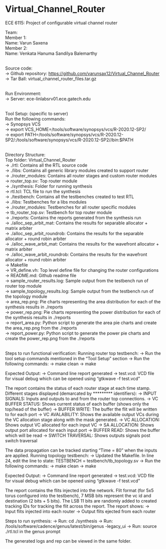 # Virtual_Channel_Router
ECE 6115: Project of configurable virtual channel router

Team:   <br />
Member 1:   <br />
Name: Varun Saxena   <br />
Member 2:  <br />
Name: Venkata Hanuma Sandilya Balemarthy <br />  <br />

Source code: <br />
  -> Github repository: https://github.com/varunsax12/Virtual_Channel_Router  <br />
  -> Tar Ball: virtual_channel_router_files.tar.gz  <br />  <br />

Run Environment:  <br />
  -> Server: ece-linlabsrv01.ece.gatech.edu  <br />  <br />

Tool Setup: (specific to server)  <br />
Run the following commands:  <br />
  -> Synopsys VCS  <br />
      -> export VCS_HOME=/tools/software/synopsys/vcs/R-2020.12-SP2/  <br />
      -> export PATH=/tools/software/synopsys/vcs/R-2020.12-SP2/:/tools/software/synopsys/vcs/R-2020.12-SP2//bin:$PATH  <br />  <br />

Directory Structure:  <br />
Top folder: Virtual_Channel_Router  <br />
  -> ./rtl: Contains all the RTL source code  <br />
      -> ./libs: Contains all generic library modules created to support router  <br />
      -> ./router_modules: Contains all router stages and custom router modules  <br />
      -> router_top.sv: Top router module  <br />
  -> ./synthesis: Folder for running synthesis  <br />
      -> rtl.tcl: TCL file to run the synthesis  <br />
  -> ./testbench: Contains all the testbenches created to test RTL  <br />
      -> ./libs: Testbenches for a libs modules  <br />
      -> ./router_modules: Testbenches for all router specific modules  <br />
      -> tb_router_top.sv: Testbench for top router module  <br />
  -> ./reports: Contains the reports generated from the synthesis run  <br />
      -> ./alloc_sep_arbit_mat: Contains the results for separable allocator + matrix arbiter  <br />
  	  -> ./alloc_sep_arbit_roundrob: Contains the results for the separable allocator + round robin arbiter  <br />
  	  -> ./alloc_wave_arbit_mat: Contains the results for the wavefront allocator + matrix arbiter  <br />
  	  -> ./alloc_wave_arbit_roundrob: Contains the results for the wavefront allocator + round robin arbiter  <br />
  -> Makefile  <br />
  -> VR_define.vh: Top level define file for changing the router configurations  <br />
  -> README.md: Github readme file  <br />
  -> sample_router_results.log: Sample output from the testbench run of router top module  <br />
  -> sample_topology_results.log: Sample output from the testbench run of the topology module  <br />
  -> area_rep.png: Pie charts representing the area distribution for each of the synthesis results in ./reports  <br />
  -> power_rep.png: Pie charts representing the power distribution for each of the synthesis results in ./reports  <br />
  -> report_area.py: Python script to generate the area pie charts and create the area_rep.png from the ./reports  <br />
  -> report_power.py: Python script to generate the power pie charts and create the power_rep.png from the ./reports  <br />  <br />

Steps to run functional verification:
Running router top testbench:
  -> Run the tool setup commands mentioned in the “Tool Setup” section
  -> Run the following commands:
  -> make clean
  -> make

Expected Output:
  -> Command line report generated
  -> test.vcd: VCD file for visual debug which can be opened using “gtkwave -f test.vcd”

The report contains the status of each router stage at each time stamp. Different stages displayed (demarcated by ********* identifiers):
  -> INPUT SIGNALS: Inputs and outputs to and from the router top connections.
  -> VC BUFFER STATUS: Shows current status of each buffer (shows only the top/head of the buffer)
  -> BUFFER WRITE: The buffer the flit will be written to for each port
  -> VC AVALABILITY: Shows the available output VCs during the VC allocation stage along with the mask generated.
  -> VC ALLOCATION: Shows output VC allocated for each input VC
  -> SA ALLOCATION: Shows output port allocated for each input port
  -> BUFFER READ: Shows the buffer which will be read
  -> SWITCH TRAVERSAL: Shows outputs signals post switch traversal

The data propagation can be tracked starting “Time = 80” when the inputs are applied.
Running topology testbench:
  -> Updated the Makefile. In line 24, edit the line to state: TESTBENCH = testbench/tb_topology.sv
  -> Run the following commands:
  -> make clean
  -> make
  
Expected Output:
  -> Command line report generated
  -> test.vcd: VCD file for visual debug which can be opened using “gtkwave -f test.vcd”

The report contains the flits injected into the network. Flit format (for 5x5 torus configured into the testbench), 7 MSB bits represent the vc id and destination (2 bits + 5 bits). The LSB 11 bits are randomly added to created tracking IDs for tracking the flit across the report. The report shows:
  -> Input flits injected into each router
  -> Output flits ejected from each router

Steps to run synthesis:
  -> Run: cd ./synthesis
  -> Run: /tools/software/cadence/genus/latest/bin/genus -legacy_ui
  -> Run: source ./rtl.tcl in the genus prompt

The generated logs and rep can be viewed in the same folder.

